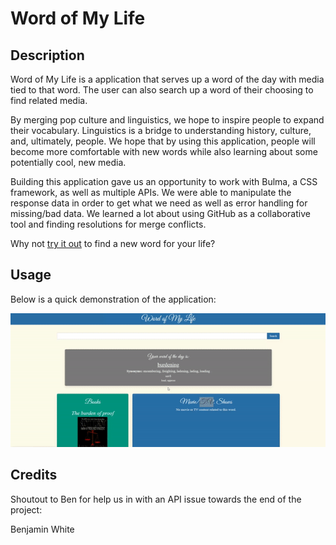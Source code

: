 # Word of My Life

## Description

Word of My Life is a application that serves up a word of the day with media tied to that word. The user can also search up a word of their choosing to find related media. 

By merging pop culture and linguistics, we hope to inspire people to expand their vocabulary. Linguistics is a bridge to understanding history, culture, and, ultimately, people. We hope that by using this application, people will become more comfortable with new words while also learning about some potentially cool, new media.

Building this application gave us an opportunity to work with Bulma, a CSS framework, as well as multiple APIs. We were able to manipulate the response data in order to get what we need as well as error handling for missing/bad data. We learned a lot about using GitHub as a collaborative tool and finding resolutions for merge conflicts.

Why not [try it out](https://avanimuchhala.github.io/word-of-my-life/) to find a new word for your life?

## Usage

Below is a quick demonstration of the application:

![Demo of Word of my Life](./assets/images/word-of-my-life-demo.gif)

## Credits

Shoutout to Ben for help us in with an API issue towards the end of the project: 

Benjamin White
